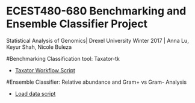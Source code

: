 ECEST480-680 Benchmarking and Ensemble Classifier Project
=========================================================

Statistical Analysis of Genomics|
Drexel University Winter 2017 |
Anna Lu, Keyur Shah, Nicole Buleza

#Benchmarking Classification tool: Taxator-tk

* [Taxator Workflow Script](https://github.com/ahl54/ECEST480-680/blob/master/benchmark/scripts/taxator_master_job.sh)

#Ensemble Classifier: Relative abundance and Gram+ vs Gram- Analysis

* [Load data script](https://github.com/ahl54/ECEST480-680/blob/master/classifier/load.m)
